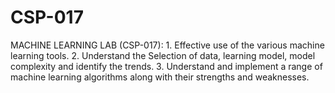 # CSP-017
MACHINE LEARNING LAB (CSP-017): 1. Effective use of the various machine learning tools.  2. Understand the Selection of data, learning model, model complexity and identify the trends.  3. Understand and implement a range of machine learning algorithms along with their strengths and  weaknesses. 
